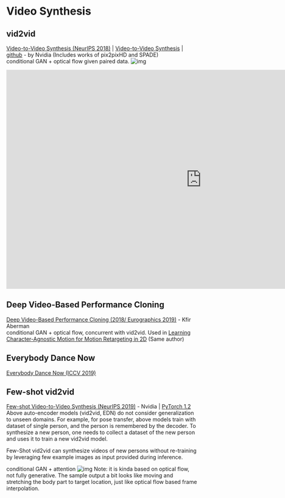 # Video Synthesis

## vid2vid
[Video-to-Video Synthesis (NeurIPS 2018)](https://arxiv.org/abs/1808.06601) | 
[Video-to-Video Synthesis](https://tcwang0509.github.io/vid2vid/) | 
[github](https://github.com/NVIDIA/vid2vid) - by Nvidia (Includes works of pix2pixHD and SPADE)  
conditional GAN + optical flow given paired data. 
![img](https://tcwang0509.github.io/vid2vid/images/teaser.gif)
<iframe width="1024" height="575" src="https://www.youtube.com/embed/5zlcXTCpQqM" frameborder="0" allow="accelerometer; autoplay; encrypted-media; gyroscope; picture-in-picture" allowfullscreen></iframe>

## Deep Video-Based Performance Cloning
[Deep Video-Based Performance Cloning (2018/ Eurographics 2019)](https://arxiv.org/pdf/1808.06847.pdf) - Kfir Aberman  
conditional GAN + optical flow, concurrent with vid2vid. Used in [Learning Character-Agnostic Motion for Motion Retargeting in 2D](../pose/motion_retargeting.md#lcm) (Same author)

## Everybody Dance Now
[Everybody Dance Now (ICCV 2019)](../pose/motion_retargeting.md#edn)

## Few-shot vid2vid
[Few-shot Video-to-Video Synthesis (NeurIPS 2019)](https://arxiv.org/pdf/1910.12713.pdf) - Nvidia | [PyTorch 1.2](https://github.com/NVlabs/few-shot-vid2vid)  
Above auto-encoder models (vid2vid, EDN) do not consider generalization to unseen domains. 
For example, for pose transfer, above models train with dataset of single person, and the person is remembered by the decoder. 
To synthesize a new person, one needs to collect a dataset of the new person and uses it to train a new vid2vid model. 

Few-Shot vid2vid can synthesize videos of new persons without re-training by leveraging few example images as input provided during inference.  

conditional GAN + attention
![img](https://github.com/NVlabs/few-shot-vid2vid/blob/master/imgs/dance.gif?raw=true)
Note: it is kinda based on optical flow, not fully generative. The sample output a bit looks like moving and stretching the body part to target location, just like optical flow based frame interpolation.
